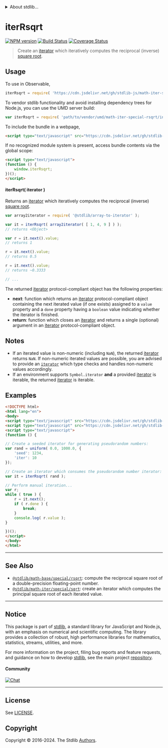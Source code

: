 <!--

@license Apache-2.0

Copyright (c) 2020 The Stdlib Authors.

Licensed under the Apache License, Version 2.0 (the "License");
you may not use this file except in compliance with the License.
You may obtain a copy of the License at

   http://www.apache.org/licenses/LICENSE-2.0

Unless required by applicable law or agreed to in writing, software
distributed under the License is distributed on an "AS IS" BASIS,
WITHOUT WARRANTIES OR CONDITIONS OF ANY KIND, either express or implied.
See the License for the specific language governing permissions and
limitations under the License.

-->


<details>
  <summary>
    About stdlib...
  </summary>
  <p>We believe in a future in which the web is a preferred environment for numerical computation. To help realize this future, we've built stdlib. stdlib is a standard library, with an emphasis on numerical and scientific computation, written in JavaScript (and C) for execution in browsers and in Node.js.</p>
  <p>The library is fully decomposable, being architected in such a way that you can swap out and mix and match APIs and functionality to cater to your exact preferences and use cases.</p>
  <p>When you use stdlib, you can be absolutely certain that you are using the most thorough, rigorous, well-written, studied, documented, tested, measured, and high-quality code out there.</p>
  <p>To join us in bringing numerical computing to the web, get started by checking us out on <a href="https://github.com/stdlib-js/stdlib">GitHub</a>, and please consider <a href="https://opencollective.com/stdlib">financially supporting stdlib</a>. We greatly appreciate your continued support!</p>
</details>

# iterRsqrt

[![NPM version][npm-image]][npm-url] [![Build Status][test-image]][test-url] [![Coverage Status][coverage-image]][coverage-url] <!-- [![dependencies][dependencies-image]][dependencies-url] -->

> Create an [iterator][mdn-iterator-protocol] which iteratively computes the reciprocal (inverse) [square root][@stdlib/math/base/special/rsqrt].

<!-- Section to include introductory text. Make sure to keep an empty line after the intro `section` element and another before the `/section` close. -->

<section class="intro">

</section>

<!-- /.intro -->

<!-- Package usage documentation. -->



<section class="usage">

## Usage

To use in Observable,

```javascript
iterRsqrt = require( 'https://cdn.jsdelivr.net/gh/stdlib-js/math-iter-special-rsqrt@umd/browser.js' )
```

To vendor stdlib functionality and avoid installing dependency trees for Node.js, you can use the UMD server build:

```javascript
var iterRsqrt = require( 'path/to/vendor/umd/math-iter-special-rsqrt/index.js' )
```

To include the bundle in a webpage,

```html
<script type="text/javascript" src="https://cdn.jsdelivr.net/gh/stdlib-js/math-iter-special-rsqrt@umd/browser.js"></script>
```

If no recognized module system is present, access bundle contents via the global scope:

```html
<script type="text/javascript">
(function () {
    window.iterRsqrt;
})();
</script>
```

#### iterRsqrt( iterator )

Returns an [iterator][mdn-iterator-protocol] which iteratively computes the reciprocal (inverse) [square root][@stdlib/math/base/special/rsqrt].

```javascript
var array2iterator = require( '@stdlib/array-to-iterator' );

var it = iterRsqrt( array2iterator( [ 1, 4, 9 ] ) );
// returns <Object>

var r = it.next().value;
// returns 1

r = it.next().value;
// returns 0.5

r = it.next().value;
// returns ~0.3333

// ...
```

The returned [iterator][mdn-iterator-protocol] protocol-compliant object has the following properties:

-   **next**: function which returns an [iterator][mdn-iterator-protocol] protocol-compliant object containing the next iterated value (if one exists) assigned to a `value` property and a `done` property having a `boolean` value indicating whether the iterator is finished.
-   **return**: function which closes an [iterator][mdn-iterator-protocol] and returns a single (optional) argument in an [iterator][mdn-iterator-protocol] protocol-compliant object.

</section>

<!-- /.usage -->

<!-- Package usage notes. Make sure to keep an empty line after the `section` element and another before the `/section` close. -->

<section class="notes">

## Notes

-   If an iterated value is non-numeric (including `NaN`), the returned [iterator][mdn-iterator-protocol] returns `NaN`. If non-numeric iterated values are possible, you are advised to provide an [`iterator`][mdn-iterator-protocol] which type checks and handles non-numeric values accordingly.
-   If an environment supports `Symbol.iterator` **and** a provided [iterator][mdn-iterator-protocol] is iterable, the returned [iterator][mdn-iterator-protocol] is iterable.

</section>

<!-- /.notes -->

<!-- Package usage examples. -->

<section class="examples">

## Examples

<!-- eslint no-undef: "error" -->

```html
<!DOCTYPE html>
<html lang="en">
<body>
<script type="text/javascript" src="https://cdn.jsdelivr.net/gh/stdlib-js/random-iter-uniform@umd/browser.js"></script>
<script type="text/javascript" src="https://cdn.jsdelivr.net/gh/stdlib-js/math-iter-special-rsqrt@umd/browser.js"></script>
<script type="text/javascript">
(function () {

// Create a seeded iterator for generating pseudorandom numbers:
var rand = uniform( 0.0, 1000.0, {
    'seed': 1234,
    'iter': 10
});

// Create an iterator which consumes the pseudorandom number iterator:
var it = iterRsqrt( rand );

// Perform manual iteration...
var r;
while ( true ) {
    r = it.next();
    if ( r.done ) {
        break;
    }
    console.log( r.value );
}

})();
</script>
</body>
</html>
```

</section>

<!-- /.examples -->

<!-- Section to include cited references. If references are included, add a horizontal rule *before* the section. Make sure to keep an empty line after the `section` element and another before the `/section` close. -->

<section class="references">

</section>

<!-- /.references -->

<!-- Section for related `stdlib` packages. Do not manually edit this section, as it is automatically populated. -->

<section class="related">

* * *

## See Also

-   <span class="package-name">[`@stdlib/math-base/special/rsqrt`][@stdlib/math/base/special/rsqrt]</span><span class="delimiter">: </span><span class="description">compute the reciprocal square root of a double-precision floating-point number.</span>
-   <span class="package-name">[`@stdlib/math-iter/special/sqrt`][@stdlib/math/iter/special/sqrt]</span><span class="delimiter">: </span><span class="description">create an iterator which computes the principal square root of each iterated value.</span>

</section>

<!-- /.related -->

<!-- Section for all links. Make sure to keep an empty line after the `section` element and another before the `/section` close. -->


<section class="main-repo" >

* * *

## Notice

This package is part of [stdlib][stdlib], a standard library for JavaScript and Node.js, with an emphasis on numerical and scientific computing. The library provides a collection of robust, high performance libraries for mathematics, statistics, streams, utilities, and more.

For more information on the project, filing bug reports and feature requests, and guidance on how to develop [stdlib][stdlib], see the main project [repository][stdlib].

#### Community

[![Chat][chat-image]][chat-url]

---

## License

See [LICENSE][stdlib-license].


## Copyright

Copyright &copy; 2016-2024. The Stdlib [Authors][stdlib-authors].

</section>

<!-- /.stdlib -->

<!-- Section for all links. Make sure to keep an empty line after the `section` element and another before the `/section` close. -->

<section class="links">

[npm-image]: http://img.shields.io/npm/v/@stdlib/math-iter-special-rsqrt.svg
[npm-url]: https://npmjs.org/package/@stdlib/math-iter-special-rsqrt

[test-image]: https://github.com/stdlib-js/math-iter-special-rsqrt/actions/workflows/test.yml/badge.svg?branch=main
[test-url]: https://github.com/stdlib-js/math-iter-special-rsqrt/actions/workflows/test.yml?query=branch:main

[coverage-image]: https://img.shields.io/codecov/c/github/stdlib-js/math-iter-special-rsqrt/main.svg
[coverage-url]: https://codecov.io/github/stdlib-js/math-iter-special-rsqrt?branch=main

<!--

[dependencies-image]: https://img.shields.io/david/stdlib-js/math-iter-special-rsqrt.svg
[dependencies-url]: https://david-dm.org/stdlib-js/math-iter-special-rsqrt/main

-->

[chat-image]: https://img.shields.io/gitter/room/stdlib-js/stdlib.svg
[chat-url]: https://app.gitter.im/#/room/#stdlib-js_stdlib:gitter.im

[stdlib]: https://github.com/stdlib-js/stdlib

[stdlib-authors]: https://github.com/stdlib-js/stdlib/graphs/contributors

[umd]: https://github.com/umdjs/umd
[es-module]: https://developer.mozilla.org/en-US/docs/Web/JavaScript/Guide/Modules

[deno-url]: https://github.com/stdlib-js/math-iter-special-rsqrt/tree/deno
[umd-url]: https://github.com/stdlib-js/math-iter-special-rsqrt/tree/umd
[esm-url]: https://github.com/stdlib-js/math-iter-special-rsqrt/tree/esm
[branches-url]: https://github.com/stdlib-js/math-iter-special-rsqrt/blob/main/branches.md

[stdlib-license]: https://raw.githubusercontent.com/stdlib-js/math-iter-special-rsqrt/main/LICENSE

[mdn-iterator-protocol]: https://developer.mozilla.org/en-US/docs/Web/JavaScript/Reference/Iteration_protocols#The_iterator_protocol

<!-- <related-links> -->

[@stdlib/math/base/special/rsqrt]: https://github.com/stdlib-js/math-base-special-rsqrt/tree/umd

[@stdlib/math/iter/special/sqrt]: https://github.com/stdlib-js/math-iter-special-sqrt/tree/umd

<!-- </related-links> -->

</section>

<!-- /.links -->
